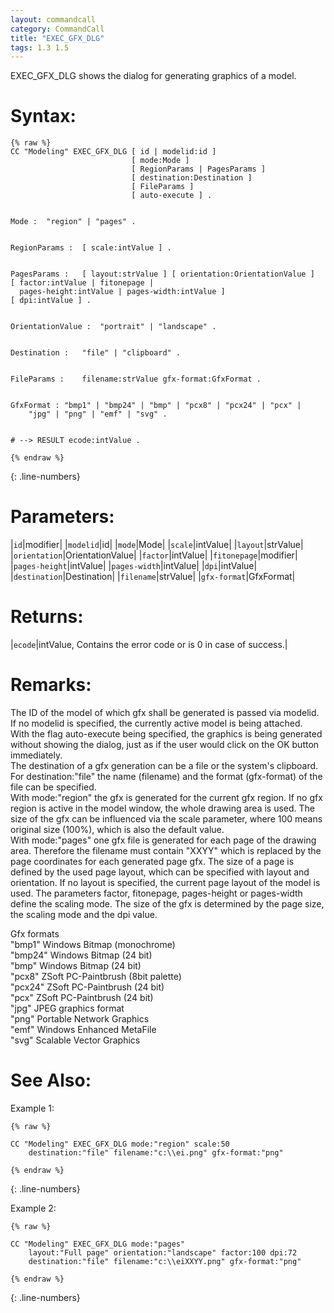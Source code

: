 ```yaml
---
layout: commandcall
category: CommandCall
title: "EXEC_GFX_DLG"
tags: 1.3 1.5
---
```


EXEC_GFX_DLG shows the dialog for generating graphics of a model.

# Syntax:  

```adoscript
{% raw %}
CC "Modeling" EXEC_GFX_DLG [ id | modelid:id ]
						   [ mode:Mode ] 
						   [ RegionParams | PagesParams ]
						   [ destination:Destination ] 
						   [ FileParams ] 
						   [ auto-execute ] .


Mode :	"region" | "pages" .


RegionParams :	[ scale:intValue ] .


PagesParams :	[ layout:strValue ] [ orientation:OrientationValue ]
[ factor:intValue | fitonepage |
  pages-height:intValue | pages-width:intValue ]
[ dpi:intValue ] .


OrientationValue :	"portrait" | "landscape" .


Destination :	"file" | "clipboard" .


FileParams :	filename:strValue gfx-format:GfxFormat .


GfxFormat :	"bmp1" | "bmp24" | "bmp" | "pcx8" | "pcx24" | "pcx" |
	"jpg" | "png" | "emf" | "svg" .


# --> RESULT ecode:intValue .

{% endraw %}
```
{: .line-numbers}

# Parameters:  

|`id`|modifier|
|`modelid`|id|
|`mode`|Mode|
|`scale`|intValue|
|`layout`|strValue|
|`orientation`|OrientationValue|
|`factor`|intValue|
|`fitonepage`|modifier|
|`pages-height`|intValue|
|`pages-width`|intValue|
|`dpi`|intValue|
|`destination`|Destination|
|`filename`|strValue|
|`gfx-format`|GfxFormat|

# Returns:  

|`ecode`|intValue, Contains the error code or is 0 in case of success.|


# Remarks:

The ID of the model of which gfx shall be generated is passed via modelid. If no modelid is specified, the currently active model is being attached.  
With the flag auto-execute being specified, the graphics is being generated without showing the dialog, just as if the user would click on the OK button immediately.  
The destination of a gfx generation can be a file or the system's clipboard. For destination:"file" the name (filename) and the format (gfx-format) of the file can be specified.  
With mode:"region" the gfx is generated for the current gfx region. If no gfx region is active in the model window, the whole drawing area is used. The size of the gfx can be influenced via the scale parameter, where 100 means original size (100%), which is also the default value.  
With mode:"pages" one gfx file is generated for each page of the drawing area. Therefore the filename must contain "XXYY" which is replaced by the page coordinates for each generated page gfx. The size of a page is defined by the used page layout, which can be specified with layout and orientation. If no layout is specified, the current page layout of the model is used. The parameters factor, fitonepage, pages-height or pages-width define the scaling mode. The size of the gfx is determined by the page size, the scaling mode and the dpi value.

Gfx formats  
"bmp1"	Windows Bitmap (monochrome)  
"bmp24"	Windows Bitmap (24 bit)  
"bmp"	Windows Bitmap (24 bit)  
"pcx8"	ZSoft PC-Paintbrush (8bit palette)  
"pcx24"	ZSoft PC-Paintbrush (24 bit)  
"pcx"	ZSoft PC-Paintbrush (24 bit)  
"jpg"	JPEG graphics format  
"png"	Portable Network Graphics  
"emf"	Windows Enhanced MetaFile  
"svg"	Scalable Vector Graphics


# See Also:  



Example 1:

```adoscript
{% raw %}

CC "Modeling" EXEC_GFX_DLG mode:"region" scale:50
    destination:"file" filename:"c:\\ei.png" gfx-format:"png"

{% endraw %}
```
{: .line-numbers}


Example 2:

```adoscript
{% raw %}

CC "Modeling" EXEC_GFX_DLG mode:"pages"
    layout:"Full page" orientation:"landscape" factor:100 dpi:72
    destination:"file" filename:"c:\\eiXXYY.png" gfx-format:"png"

{% endraw %}
```
{: .line-numbers}

